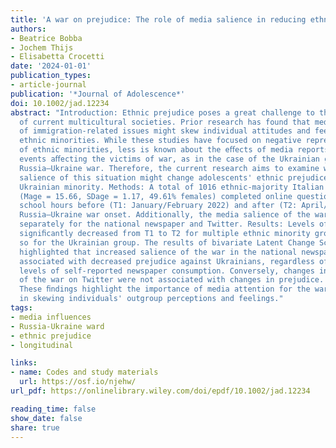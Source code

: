 ```yaml
---
title: 'A war on prejudice: The role of media salience in reducing ethnic prejudice'
authors:
- Beatrice Bobba
- Jochem Thijs
- Elisabetta Crocetti
date: '2024-01-01'
publication_types:
- article-journal
publication: '*Journal of Adolescence*'
doi: 10.1002/jad.12234
abstract: "Introduction: Ethnic prejudice poses a great challenge to the cohesion
  of current multicultural societies. Prior research has found that media portrayals
  of immigration‐related issues might skew individual attitudes and feelings toward
  ethnic minorities. While these studies have focused on negative representations
  of ethnic minorities, less is known about the eﬀects of media reports of unfortunate
  events aﬀecting the victims of war, as in the case of the Ukrainian group in the
  Russia–Ukraine war. Therefore, the current research aims to examine whether media
  salience of this situation might change adolescents' ethnic prejudice against the
  Ukrainian minority. Methods: A total of 1016 ethnic‐majority Italian adolescents
  (Mage = 15.66, SDage = 1.17, 49.61% females) completed online questionnaires during
  school hours before (T1: January/February 2022) and after (T2: April/May 2022) the
  Russia–Ukraine war onset. Additionally, the media salience of the war was quantiﬁed
  separately for the national newspaper and Twitter. Results: Levels of prejudice
  signiﬁcantly decreased from T1 to T2 for multiple ethnic minority groups but especially
  so for the Ukrainian group. The results of bivariate Latent Change Score models
  highlighted that increased salience of the war in the national newspaper was signiﬁcantly
  associated with decreased prejudice against Ukrainians, regardless of adolescents'
  levels of self‐reported newspaper consumption. Conversely, changes in the salience
  of the war on Twitter were not associated with changes in prejudice. Conclusions:
  These ﬁndings highlight the importance of media attention for the war's victims
  in skewing individuals' outgroup perceptions and feelings."
tags:
- media influences
- Russia-Ukraine ward
- ethnic prejudice
- longitudinal

links:
- name: Codes and study materials
  url: https://osf.io/njehw/
url_pdf: https://onlinelibrary.wiley.com/doi/epdf/10.1002/jad.12234

reading_time: false
show_date: false
share: true
---
```

